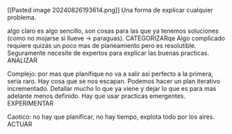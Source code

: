 [[Pasted image 20240826193614.png]]
Una forma de explicar cualquier problema. 

algo claro es algo sencillo, son cosas para las que ya tenemos soluciones (como no mojarse si llueve -> paraguas). CATEGORIZARqe 
Algo complicado requiere quizás un poco mas de planeamiento pero es resolutible. Seguramente necesite de expertos para explicar las buenas practicas. ANALIZAR

Complejo: por mas que planifique no va a salir asi perfecto a la primera, seria raro. Hay cosa que se nos escapan. Podemos hacer un plan iterativo incrementado. Detallar mucho lo que ya viene y dejar lo que es para mas adelante menos definido. Hay que usar practicas emergentes. EXPERIMENTAR

Caotico: no hay que planificar, no hay tiempo, explota todo por los aires. ACTUAR